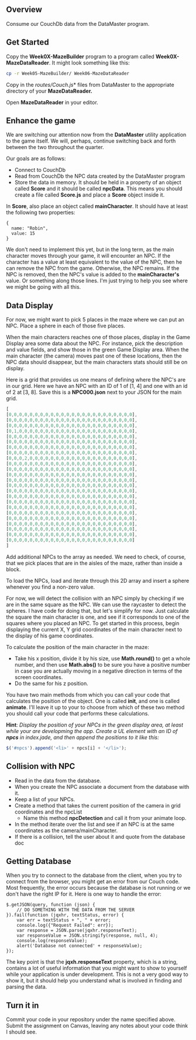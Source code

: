 ## Overview

Consume our CouchDb data from the DataMaster program.

## Get Started

Copy the **Week0X-MazeBuilder** program to a program called **Week0X-MazeDataReader**. It might look something like this:

```bash
cp -r Week05-MazeBuilder/ Week06-MazeDataReader
```

Copy in the **routes/Couch*.js** files from DataMaster to the appropriate directory of your **MazeDataReader.**

Open **MazeDataReader** in your editor.

## Enhance the game

We are switching our attention now from the **DataMaster** utility application to the game itself. We will, perhaps, continue switching back and forth between the two throughout the quarter.

Our goals are as follows:

- Connect to CouchDb
- Read from CouchDb the NPC data created by the DataMaster program
- Store the data in memory. It should be held in a property of an object called **Score** and it should be called **npcData**. This means you should create a file called **Score.js** and place a **Score** object inside it.

In **Score**, also place an object called **mainCharacter**. It should have at least the following two properties:

```
{
  name: "Robin",
  value: 15
}
```

We don't need to implement this yet, but in the long term, as the main character moves through your game, it will encounter an NPC. If the character has a value at least equivalent to the value of the NPC, then he can remove the NPC from the game. Otherwise, the NPC remains. If the NPC is removed, then the NPC's value is added to the **mainCharacter's** value. Or something along those lines. I'm just trying to help you see where we might be going with all this.

## Data Display

For now, we might want to pick 5 places in the maze where we can put an NPC. Place a sphere in each of those five places.

When the main characters reaches one of those places, display in the Game Display area some data about the NPC. For instance, pick the description and value fields, and show those in the green Game Display area. When the main character (the camera) moves past one of these locations, then the NPC data should disappear, but the main characters stats should still be on display.

Here is a grid that provides us one means of defining where the NPC's are in our grid. Here we have an NPC with an ID of 1 of [1, 4] and one with an id of 2 at [3, 8]. Save this is a **NPC000.json** next to your JSON for the main grid.

```javascript
[
[0,0,0,0,0,0,0,0,0,0,0,0,0,0,0,0,0,0,0,0,0,0,0,0],
[0,0,0,0,0,0,0,0,0,0,0,0,0,0,0,0,0,0,0,0,0,0,0,0],
[0,0,0,0,0,0,0,0,0,0,0,0,0,0,0,0,0,0,0,0,0,0,0,0],
[0,1,0,0,0,0,0,0,0,0,0,0,0,0,0,0,0,0,0,0,0,0,0,0],
[0,0,0,0,0,0,0,0,0,0,0,0,0,0,0,0,0,0,0,0,0,0,0,0],
[0,0,0,0,0,0,0,0,0,0,0,0,0,0,0,0,0,0,0,0,0,0,0,0],
[0,0,0,0,0,0,0,0,0,0,0,0,0,0,0,0,0,0,0,0,0,0,0,0],
[0,0,0,0,0,0,0,0,0,0,0,0,0,0,0,0,0,0,0,0,0,0,0,0],
[0,0,0,2,0,0,0,0,0,0,0,0,0,0,0,0,0,0,0,0,0,0,0,0],
[0,0,0,0,0,0,0,0,0,0,0,0,0,0,0,0,0,0,0,0,0,0,0,0],
[0,0,0,0,0,0,0,0,0,0,0,0,0,0,0,0,0,0,0,0,0,0,0,0],
[0,0,0,0,0,0,0,0,0,0,0,0,0,0,0,0,0,0,0,0,0,0,0,0],
[0,0,0,0,0,0,0,0,0,0,0,0,0,0,0,0,0,0,0,0,0,0,0,0],
[0,0,0,0,0,0,0,0,0,0,0,0,0,0,0,0,0,0,0,0,0,0,0,0],
[0,0,0,0,0,0,0,0,0,0,0,0,0,0,0,0,0,0,0,0,0,0,0,0],
[0,0,0,0,0,0,0,0,0,0,0,0,0,0,0,0,0,0,0,0,0,0,0,0],
[0,0,0,0,0,0,0,0,0,0,0,0,0,0,0,0,0,0,0,0,0,0,0,0],
[0,0,0,0,0,0,0,0,0,0,0,0,0,0,0,0,0,0,0,0,0,0,0,0],
[0,0,0,0,0,0,0,0,0,0,0,0,0,0,0,0,0,0,0,0,0,0,0,0],
[0,0,0,0,0,0,0,0,0,0,0,0,0,0,0,0,0,0,0,0,0,0,0,0],
[0,0,0,0,0,0,0,0,0,0,0,0,0,0,0,0,0,0,0,0,0,0,0,0],
[0,0,0,0,0,0,0,0,0,0,0,0,0,0,0,0,0,0,0,0,0,0,0,0],
[0,0,0,0,0,0,0,0,0,0,0,0,0,0,0,0,0,0,0,0,0,0,0,0],
[0,0,0,0,0,0,0,0,0,0,0,0,0,0,0,0,0,0,0,0,0,0,0,0]
]
```

Add additional NPCs to the array as needed. We need to check, of course, that we pick places that are in the aisles of the maze, rather than inside a block.

To load the NPCs, load and iterate through this 2D array and insert a sphere whenever you find a non-zero value.

For now, we will detect the collision with an NPC simply by checking if we are in the same square as the NPC. We can use the raycaster to detect the spheres. I have code for doing that, but let's simplify for now. Just calculate the square the main character is one, and see if it corresponds to one of the squares where you placed an NPC. To get started in this process, begin displaying the current X, Y grid coordinates of the main character next to the display of his game coordinates.

To calculate the position of the main character in the maze:

- Take his x position, divide it by his size, use **Math.round()** to get a whole number, and then use **Math.abs()** to be sure you have a positive number in case you are actually moving in a negative direction in terms of the screen coordinates.
- Do the same for his z position.

You have two main methods from which you can call your code that calculates the position of the object. One is called **init**, and one is called **animate**. I'll leave it up to your to choose from which of these two method you should call your code that performs these calculations.

**Hint**: _Display the position of your NPCs in the green display area, at least while your are developming the app. Create a UL element with an ID of **npcs** in index.jade, and then append the positions to it like this:_

```javascript
$('#npcs').append('<li>' + npcs[i] + '</li>');
```

## Collision with NPC

- Read in the data from the database.
- When you create the NPC associate a document from the database with it.
- Keep a list of your NPCs.
- Create a method that takes the current position of the camera in grid coordinates and the npcList
  - Name this method **npcDetection** and call it from your animate loop.
- In the method iterate over the list and see if an NPC is at the same coordinates as the camera/mainCharacter.
- If there is a collision, tell the user about it and quote from the database doc

## Getting Database

When you try to connect to the database from the client, when you try to connect from the browser, you might get an error from our Couch code. Most frequently, the error occurs because the database is not running or we don't have the right IP for it. Here is one way to handle the error:

```
$.getJSON(query, function (json) {
    // DO SOMETHING WITH THE DATA FROM THE SERVER
}).fail(function (jqxhr, textStatus, error) {
    var err = textStatus + ", " + error;
    console.log({"Request Failed": err});
    var response = JSON.parse(jqxhr.responseText);
    var responseValue = JSON.stringify(response, null, 4);
    console.log(responseValue);
    alert('Database not connected' + responseValue);
});
```

The key point is that the **jqxh.responseText** property, which is a string, contains a lot of useful information that you might want to show to yourself while your application is under development. This is not a very good way to show it, but it should help you understand what is involved in finding and parsing the data.

## Turn it in

Commit your code in your repository under the name specified above. Submit the assignment on Canvas, leaving any notes about your code think I should see.
